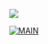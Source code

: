 
<p align>
  <img src = "https://capsule-render.vercel.app/api?type=blur&height=200&color=gradient&text=Portfolio&descAlign=59&section=header">


[![MAIN](https://img.shields.io/badge/MAIN?style=plastic&logo=C&logoColor=white&labelColor=black)](https://github.com/skwjdgh/)

